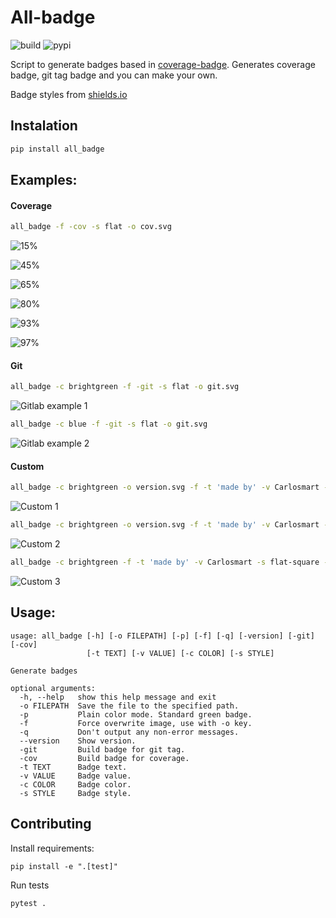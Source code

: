 # All-badge
![build](https://travis-ci.org/CarlosMart626/all-badge.svg?branch=master)
![pypi](https://img.shields.io/pypi/v/all_badge.svg)

Script to generate badges based in [coverage-badge](https://github.com/dbrgn/coverage-badge). Generates coverage badge, git tag badge and you can make your own.

Badge styles from [shields.io](https://shields.io)

## Instalation
```bash
pip install all_badge
```

## Examples:

#### Coverage
```bash
all_badge -f -cov -s flat -o cov.svg
```
![15%](https://cdn.rawgit.com/carlosmart626/all-badge/master/media/15.svg)

![45%](https://cdn.rawgit.com/carlosmart626/all-badge/master/media/45.svg)

![65%](https://cdn.rawgit.com/carlosmart626/all-badge/master/media/65.svg)

![80%](https://cdn.rawgit.com/carlosmart626/all-badge/master/media/80.svg)

![93%](https://cdn.rawgit.com/carlosmart626/all-badge/master/media/93.svg)

![97%](https://cdn.rawgit.com/carlosmart626/all-badge/master/media/97.svg)


#### Git
```bash
all_badge -c brightgreen -f -git -s flat -o git.svg
```
![Gitlab example 1](https://cdn.rawgit.com/carlosmart626/all-badge/master/media/git.svg)

```bash
all_badge -c blue -f -git -s flat -o git.svg
```
![Gitlab example 2](https://cdn.rawgit.com/carlosmart626/all-badge/master/media/git-2.svg)

#### Custom
```bash
all_badge -c brightgreen -o version.svg -f -t 'made by' -v Carlosmart -s flat
```

![Custom 1](https://cdn.rawgit.com/carlosmart626/all-badge/master/media/example-custom.svg)

```bash
all_badge -c brightgreen -o version.svg -f -t 'made by' -v Carlosmart -s for-the-badge
```

![Custom 2](https://cdn.rawgit.com/carlosmart626/all-badge/master/media/example-custom-2.svg)

```bash
all_badge -c brightgreen -f -t 'made by' -v Carlosmart -s flat-square -o media/example-custom-3.svg
```
![Custom 3](https://cdn.rawgit.com/carlosmart626/all-badge/master/media/example-custom-3.svg)

## Usage:
```
usage: all_badge [-h] [-o FILEPATH] [-p] [-f] [-q] [-version] [-git] [-cov]
                 [-t TEXT] [-v VALUE] [-c COLOR] [-s STYLE]

Generate badges

optional arguments:
  -h, --help   show this help message and exit
  -o FILEPATH  Save the file to the specified path.
  -p           Plain color mode. Standard green badge.
  -f           Force overwrite image, use with -o key.
  -q           Don't output any non-error messages.
  --version    Show version.
  -git         Build badge for git tag.
  -cov         Build badge for coverage.
  -t TEXT      Badge text.
  -v VALUE     Badge value.
  -c COLOR     Badge color.
  -s STYLE     Badge style.
```

## Contributing
Install requirements:
```
pip install -e ".[test]"
```
Run tests
```
pytest .
```
